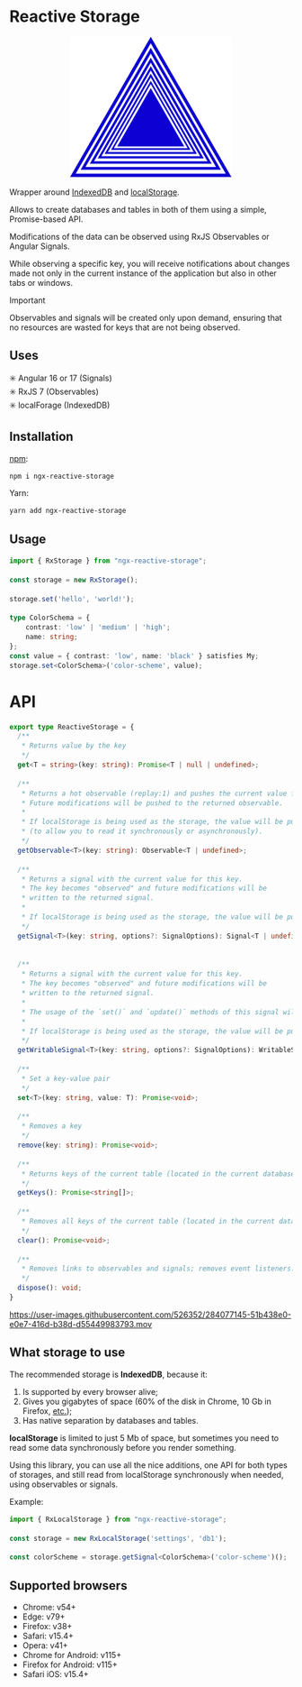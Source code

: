 Reactive Storage
===============
<p align="center"><img src="./logo.svg" height="250px"></p>


Wrapper around [IndexedDB](https://developer.mozilla.org/en-US/docs/Web/API/IndexedDB_API) and [localStorage](https://developer.mozilla.org/en-US/docs/Web/API/Window/localStorage).  

Allows to create databases and tables in both of them using a simple, Promise-based API.  

Modifications of the data can be observed using RxJS Observables or Angular Signals.

While observing a specific key, you will receive notifications about changes made not only in the current instance of the application but also in other tabs or windows.

> [!IMPORTANT]  
> Observables and signals will be created only upon demand, ensuring that no resources are wasted for keys that are not being observed.

## Uses
✳️ Angular 16 or 17 (Signals)  
✳️ RxJS 7 (Observables)  
✳️ localForage (IndexedDB)  

## Installation

[npm](https://www.npmjs.com/package/ngx-reactive-storage):  
```bash
npm i ngx-reactive-storage
```

Yarn:  
```bash
yarn add ngx-reactive-storage
```

## Usage

```ts
import { RxStorage } from "ngx-reactive-storage";

const storage = new RxStorage();

storage.set('hello', 'world!');

type ColorSchema = {
	contrast: 'low' | 'medium' | 'high';
	name: string;
};
const value = { contrast: 'low', name: 'black' } satisfies My;
storage.set<ColorSchema>('color-scheme', value);
```


API
===
```ts
export type ReactiveStorage = {
  /**
   * Returns value by the key
   */
  get<T = string>(key: string): Promise<T | null | undefined>;

  /**
   * Returns a hot observable (replay:1) and pushes the current value for this key.
   * Future modifications will be pushed to the returned observable.
   *
   * If localStorage is being used as the storage, the value will be pushed synchronously
   * (to allow you to read it synchronously or asynchronously).
   */
  getObservable<T>(key: string): Observable<T | undefined>;

  /**
   * Returns a signal with the current value for this key.
   * The key becomes "observed" and future modifications will be
   * written to the returned signal.
   *
   * If localStorage is being used as the storage, the value will be pushed synchronously.
   */
  getSignal<T>(key: string, options?: SignalOptions): Signal<T | undefined>;


  /**
   * Returns a signal with the current value for this key.
   * The key becomes "observed" and future modifications will be
   * written to the returned signal.
   *
   * The usage of the `set()` and `update()` methods of this signal will also update the storage key.
   *
   * If localStorage is being used as the storage, the value will be pushed synchronously.
   */
  getWritableSignal<T>(key: string, options?: SignalOptions): WritableSignal<T | undefined>;

  /**
   * Set a key-value pair
   */
  set<T>(key: string, value: T): Promise<void>;

  /**
   * Removes a key
   */
  remove(key: string): Promise<void>;

  /**
   * Returns keys of the current table (located in the current database).
   */
  getKeys(): Promise<string[]>;

  /**
   * Removes all keys of the current table (located in the current database).
   */
  clear(): Promise<void>;

  /**
   * Removes links to observables and signals; removes event listeners.
   */
  dispose(): void;
}
```

https://user-images.githubusercontent.com/526352/284077145-51b438e0-e0e7-416d-b38d-d55449983793.mov


## What storage to use
The recommended storage is **IndexedDB**, because it:  
1. Is supported by every browser alive;
2. Gives you gigabytes of space (60% of the disk in Chrome, 10 Gb in Firefox, [etc.](https://developer.mozilla.org/en-US/docs/Web/API/Storage_API/Storage_quotas_and_eviction_criteria#other_web_technologies));
3. Has native separation by databases and tables.

**localStorage** is limited to just 5 Mb of space, but sometimes you need to read some data synchronously before you render something.  

Using this library, you can use all the nice additions, one API for both types of storages, and still read from localStorage synchronously when needed, using observables or signals.  

Example:
```ts
import { RxLocalStorage } from "ngx-reactive-storage";

const storage = new RxLocalStorage('settings', 'db1');

const colorScheme = storage.getSignal<ColorSchema>('color-scheme')();

```

## Supported browsers
* Chrome: v54+
* Edge: v79+
* Firefox: v38+
* Safari: v15.4+
* Opera: v41+
* Chrome for Android: v115+
* Firefox for Android: v115+
* Safari iOS: v15.4+
